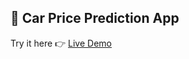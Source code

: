 ## 🚗 Car Price Prediction App

Try it here 👉 [Live Demo](https://studentpassfailpredictor-b6xkzqnqdrcyc257wpqzz4.streamlit.app/ )
